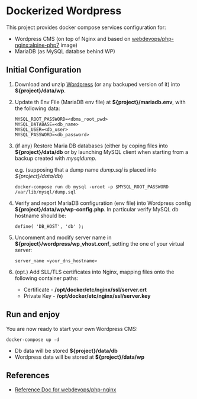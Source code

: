 # Dockerized Wordpress

This project provides docker compose services configuration for:

* Wordpress CMS (on top of Nginx and based on [webdevops/php-nginx:alpine-php7](https://dockerfile.readthedocs.io/en/latest/content/DockerImages/dockerfiles/php-nginx.html) image)
* MariaDB (as MySQL databse behind WP)

## Initial Configuration

1. Download and unzip [Wordpress](https://wordpress.org/latest.zip) (or any backuped version of it) into **${project}/data/wp**.
2. Update th Env File (MariaDB env file) at **${project}/mariadb.env**, with the following data:

       MYSQL_ROOT_PASSWORD=<dbms_root_pwd>
       MYSQL_DATABASE=<db_name>
       MYSQL_USER=<db_user>
       MYSQL_PASSWORD=<db_password>
3. (if any) Restore Maria DB databases (either by coping files into **${project}/data/db** or  by launching MySQL client when starting from a backup created with *mysqldump*.

   e.g. (supposing that a dump name *dump.sql* is placed into *${project}/data/db*)

       docker-compose run db mysql -uroot -p $MYSQL_ROOT_PASSWORD /var/lib/mysql/dump.sql
4. Verify and report MariaDB configuration (env file) into Wordpress config **${project}/data/wp/wp-config.php**. In particular verify MySQL db hostname should be:

       define( 'DB_HOST', 'db' );
5. Uncomment and modify server name in **${project}/wordpress/wp_vhost.conf**, setting the one of your virtual server:

       server_name <your_dns_hostname>
6. (opt.) Add SLL/TLS certificates into Nginx, mapping files onto the following container paths:
    * Certificate - **/opt/docker/etc/nginx/ssl/server.crt**
    * Private Key - **/opt/docker/etc/nginx/ssl/server.key**

## Run and enjoy

You are now ready to start your own Wordpress CMS:

    docker-compose up -d

* Db data will be stored **${project}/data/db**
* Wordpress data will be stored at **${project}/data/wp**

## References

* [Reference Doc for webdevops/php-nginx](https://dockerfile.readthedocs.io/en/latest/content/DockerImages/dockerfiles/php-nginx.html)
